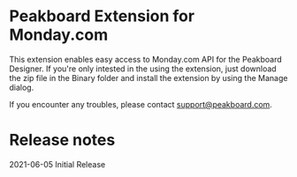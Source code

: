 # Peakboard Extension for Monday.com
This extension enables easy access to Monday.com API for the Peakboard Designer.
If you're only intested in the using the extension, just download the zip file in the Binary
folder and install the extension by using the Manage dialog.

If you encounter any troubles, please contact support@peakboard.com.

# Release notes
2021-06-05 Initial Release
